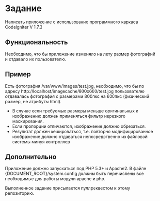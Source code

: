 Задание
=======

Написать приложение с использование программного каркаса CodeIgniter V 1.7.3

Функциональность
----------------

Необходимо, что бы приложение изменяло на лету размер фотографий и отдавало их пользователю.

Пример
------

Есть фотография /var/www/images/test.jpg, необходимо, что бы по адресу http://localhost/imagecache/800x600/test.jpg пользователю отдавалась фотография с размерами 800пкс на 600пкс (физический размер, не атрибуты html).
* В случае если требуемые размеры меньше оригинальных к изображению должен применяться фильтр нерезкого маскирования.
* Если пропорции отличаются, изображение должно обрезаться.
* Результат должен кешироваться, т.е. повторно модифицированное изображение должно отдаваться непосредственно из файловой системы минуя контроллер

Дополнительно
-------------

Приложение должно запускаться под PHP 5.3+ и Apache2. В файле {DOCUMENT_ROOT}/system.config должны быть перечислены все необходимые для работы модули apache и php.

Выполненное задание присылается пуллреквестом к этому репозиторию.

